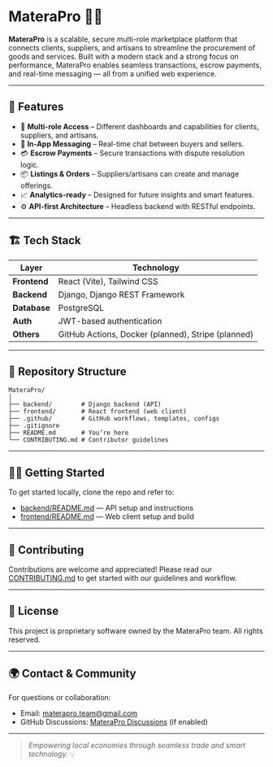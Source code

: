 # MateraPro 🛒✨

**MateraPro** is a scalable, secure multi-role marketplace platform that connects clients, suppliers, and artisans to streamline the procurement of goods and services. Built with a modern stack and a strong focus on performance, MateraPro enables seamless transactions, escrow payments, and real-time messaging — all from a unified web experience.

---

## 🚀 Features

- 🔐 **Multi-role Access** – Different dashboards and capabilities for clients, suppliers, and artisans.
- 💬 **In-App Messaging** – Real-time chat between buyers and sellers.
- 💳 **Escrow Payments** – Secure transactions with dispute resolution logic.
- 📦 **Listings & Orders** – Suppliers/artisans can create and manage offerings.
- 📈 **Analytics-ready** – Designed for future insights and smart features.
- ⚙️ **API-first Architecture** – Headless backend with RESTful endpoints.

---

## 🏗 Tech Stack

| Layer        | Technology                                         |
| ------------ | -------------------------------------------------- |
| **Frontend** | React (Vite), Tailwind CSS                         |
| **Backend**  | Django, Django REST Framework                      |
| **Database** | PostgreSQL                                         |
| **Auth**     | JWT-based authentication                           |
| **Others**   | GitHub Actions, Docker (planned), Stripe (planned) |

---

## 📂 Repository Structure

```
MateraPro/
│
├── backend/        # Django backend (API)
├── frontend/       # React frontend (web client)
├── .github/        # GitHub workflows, templates, configs
├── .gitignore
├── README.md       # You’re here
└── CONTRIBUTING.md # Contributor guidelines
```

---

## 🧑‍💻 Getting Started

To get started locally, clone the repo and refer to:

- [backend/README.md](backend/README.md) — API setup and instructions
- [frontend/README.md](frontend/README.md) — Web client setup and build

---

## 🤝 Contributing

Contributions are welcome and appreciated! Please read our [CONTRIBUTING.md](CONTRIBUTING.md) to get started with our guidelines and workflow.

---

## 📄 License

This project is proprietary software owned by the MateraPro team. All rights reserved.

---

## 🌍 Contact & Community

For questions or collaboration:

- Email: [materapro.team@gmail.com](mailto:materapro.team@gmail.com)
- GitHub Discussions: [MateraPro Discussions](https://github.com/MateraPro/MateraPro/discussions) (if enabled)

---

> _Empowering local economies through seamless trade and smart technology._ 💡
